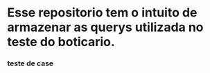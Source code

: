 # Esse repositorio tem o intuito de armazenar as querys utilizada no teste do boticario.

### teste de case
